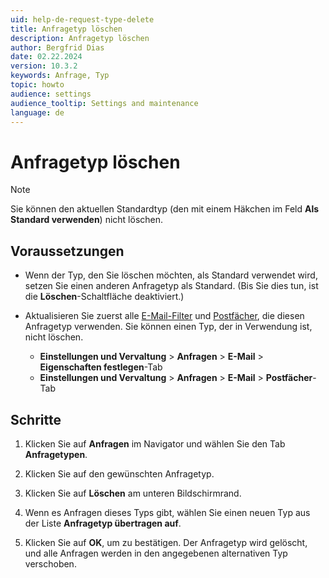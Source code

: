 ```yaml
---
uid: help-de-request-type-delete
title: Anfragetyp löschen
description: Anfragetyp löschen
author: Bergfrid Dias
date: 02.22.2024
version: 10.3.2
keywords: Anfrage, Typ
topic: howto
audience: settings
audience_tooltip: Settings and maintenance
language: de
---
```


# Anfragetyp löschen

> [!NOTE]
> Sie können den aktuellen Standardtyp (den mit einem Häkchen im Feld **Als Standard verwenden**) nicht löschen.

## Voraussetzungen

* Wenn der Typ, den Sie löschen möchten, als Standard verwendet wird, setzen Sie einen anderen Anfragetyp als Standard. (Bis Sie dies tun, ist die **Löschen**-Schaltfläche deaktiviert.)

* Aktualisieren Sie zuerst alle [E-Mail-Filter][1] und [Postfächer][2], die diesen Anfragetyp verwenden. Sie können einen Typ, der in Verwendung ist, nicht löschen.

  * **Einstellungen und Vervaltung** > **Anfragen** > **E-Mail** > **Eigenschaften festlegen**-Tab
  * **Einstellungen und Vervaltung** > **Anfragen** > **E-Mail** > **Postfächer**-Tab

## Schritte

1. Klicken Sie auf **Anfragen** im Navigator und wählen Sie den Tab **Anfragetypen**.

1. Klicken Sie auf den gewünschten Anfragetyp.

1. Klicken Sie auf **Löschen** am unteren Bildschirmrand.

1. Wenn es Anfragen dieses Typs gibt, wählen Sie einen neuen Typ aus der Liste **Anfragetyp übertragen auf**.

1. Klicken Sie auf **OK**, um zu bestätigen. Der Anfragetyp wird gelöscht, und alle Anfragen werden in den angegebenen alternativen Typ verschoben.

<!-- Referenced links -->
[1]: ../../../email/service/learn/email-filters/create-email-filter.md
[2]: ../../../email/service/learn/create-mailbox.md

<!-- Referenced images -->
